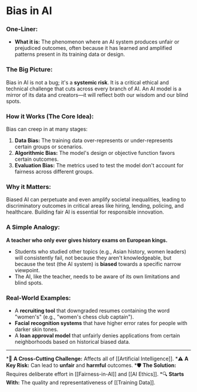# Bias in AI

### One-Liner:
*   **What it is:** The phenomenon where an AI system produces unfair or prejudiced outcomes, often because it has learned and amplified patterns present in its training data or design.

### The Big Picture:
Bias in AI is not a bug; it's a **systemic risk**. It is a critical ethical and technical challenge that cuts across every branch of AI. An AI model is a mirror of its data and creators—it will reflect both our wisdom and our blind spots.

### How it Works (The Core Idea):
Bias can creep in at many stages:
1.  **Data Bias:** The training data over-represents or under-represents certain groups or scenarios.
2.  **Algorithmic Bias:** The model's design or objective function favors certain outcomes.
3.  **Evaluation Bias:** The metrics used to test the model don't account for fairness across different groups.

### Why it Matters:
Biased AI can perpetuate and even amplify societal inequalities, leading to discriminatory outcomes in critical areas like hiring, lending, policing, and healthcare. Building fair AI is essential for responsible innovation.

### A Simple Analogy:
**A teacher who only ever gives history exams on European kings.**
*   Students who studied other topics (e.g., Asian history, women leaders) will consistently fail, not because they aren't knowledgeable, but because the test (the AI system) is **biased** towards a specific narrow viewpoint.
*   The AI, like the teacher, needs to be aware of its own limitations and blind spots.

### Real-World Examples:
*   A **recruiting tool** that downgraded resumes containing the word "women's" (e.g., "women's chess club captain").
*   **Facial recognition systems** that have higher error rates for people with darker skin tones.
*   A **loan approval model** that unfairly denies applications from certain neighborhoods based on historical biased data.

---
*🌳 **A Cross-Cutting Challenge:** Affects all of [[Artificial Intelligence]].
*⚠️ **A Key Risk:** Can lead to **unfair** and **harmful** outcomes.
*🛡️ **The Solution:** Requires deliberate effort in [[Fairness-in-AI]] and [[AI Ethics]].
*🔍 **Starts With:** The quality and representativeness of [[Training Data]].
